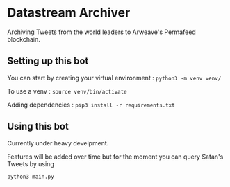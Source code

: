 # Datastream Archiver

Archiving Tweets from the world leaders to Arweave's Permafeed blockchain.

## Setting up this bot

You can start by creating your virtual environment : `python3 -m venv venv/`

To use a venv : `source venv/bin/activate`

Adding dependencies : `pip3 install -r requirements.txt`

## Using this bot

Currently under heavy develpment.

Features will be added over time but for the moment you can query Satan's Tweets by using

    python3 main.py


